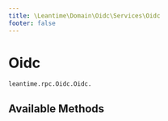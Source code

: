 ```yaml
---
title: \Leantime\Domain\Oidc\Services\Oidc
footer: false
---
```


# Oidc




`leantime.rpc.Oidc.Oidc.`


## Available Methods

